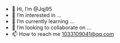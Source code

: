- 👋 Hi, I’m @Jqj95
- 👀 I’m interested in ...
- 🌱 I’m currently learning ...
- 💞️ I’m looking to collaborate on ...
- 📫 How to reach me 1033109041@qq.com

<!---
Jqj95/Jqj95 is a ✨ special ✨ repository because its `README.md` (this file) appears on your GitHub profile.
You can click the Preview link to take a look at your changes.
--->
